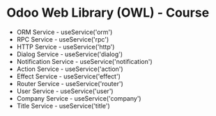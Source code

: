 # Odoo Web Library (OWL) - Course

- ORM Service - useService('orm')
- RPC Service - useService('rpc')
- HTTP Service - useService('http')
- Dialog Service - useService('dialog')
- Notification Service - useService('notification')
- Action Service - useService('action')
- Effect Service - useService('effect')
- Router Service - useService('router')
- User Service - useService('user')
- Company Service - useService('company')
- Title Service - useService('title')
